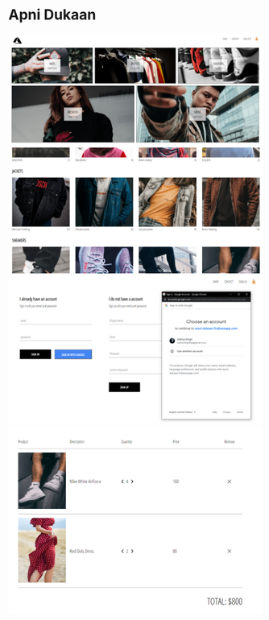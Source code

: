 # Apni Dukaan

<img src="images/1.png">
<br>
<img src="images/2.png">
<br>
<img src="images/3.png">
<br>
<img src="images/4.png">
